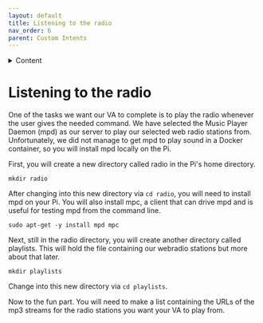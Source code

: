 ```yaml
---
layout: default
title: Listening to the radio
nav_order: 6
parent: Custom Intents
---
```


<details close markdown="block">
  <summary>
    Content
  </summary>
  {: .text-delta }
1. TOC
{:toc}
</details>

# Listening to the radio

One of the tasks we want our VA to complete is to play the radio whenever the user gives the needed command. We have selected the Music Player Daemon (mpd) as our server to play our selected web radio stations from. Unfortunately, we did not manage to get mpd to play sound in a Docker container, so you will install mpd locally on the Pi.

First, you will create a new directory called radio in the Pi's home directory.

```shell
mkdir radio
```

After changing into this new directory via ```cd radio```, you will need to install mpd on your Pi. You will also install mpc, a client that can drive mpd and is useful for testing mpd from the command line.

```shell
sudo apt-get -y install mpd mpc
```

Next, still in the radio directory, you will create another directory called playlists. This will hold the file containing our webradio stations but more about that later.

```shell
mkdir playlists
```

Change into this new directory via ```cd playlists```.

Now to the fun part. You will need to make a list containing the URLs of the mp3 streams for the radio stations you want your VA to play from.
